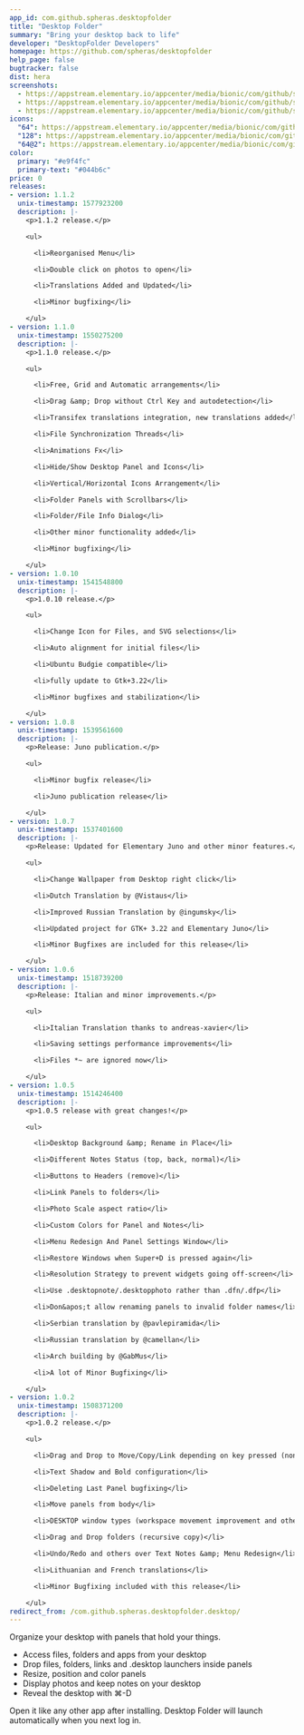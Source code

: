 ```yaml
---
app_id: com.github.spheras.desktopfolder
title: "Desktop Folder"
summary: "Bring your desktop back to life"
developer: "DesktopFolder Developers"
homepage: https://github.com/spheras/desktopfolder
help_page: false
bugtracker: false
dist: hera
screenshots:
  - https://appstream.elementary.io/appcenter/media/bionic/com/github/spheras.desktopfolder/D516AB60E62284B0CC8128490D82AC0E/screenshots/image-1_orig.png
  - https://appstream.elementary.io/appcenter/media/bionic/com/github/spheras.desktopfolder/D516AB60E62284B0CC8128490D82AC0E/screenshots/image-2_orig.png
  - https://appstream.elementary.io/appcenter/media/bionic/com/github/spheras.desktopfolder/D516AB60E62284B0CC8128490D82AC0E/screenshots/image-3_orig.png
icons:
  "64": https://appstream.elementary.io/appcenter/media/bionic/com/github/spheras.desktopfolder/D516AB60E62284B0CC8128490D82AC0E/icons/64x64/com.github.spheras.desktopfolder_com.github.spheras.desktopfolder.png
  "128": https://appstream.elementary.io/appcenter/media/bionic/com/github/spheras.desktopfolder/D516AB60E62284B0CC8128490D82AC0E/icons/128x128/com.github.spheras.desktopfolder_com.github.spheras.desktopfolder.png
  "64@2": https://appstream.elementary.io/appcenter/media/bionic/com/github/spheras.desktopfolder/D516AB60E62284B0CC8128490D82AC0E/icons/64x64@2/com.github.spheras.desktopfolder_com.github.spheras.desktopfolder.png
color:
  primary: "#e9f4fc"
  primary-text: "#044b6c"
price: 0
releases:
- version: 1.1.2
  unix-timestamp: 1577923200
  description: |-
    <p>1.1.2 release.</p>

    <ul>

      <li>Reorganised Menu</li>

      <li>Double click on photos to open</li>

      <li>Translations Added and Updated</li>

      <li>Minor bugfixing</li>

    </ul>
- version: 1.1.0
  unix-timestamp: 1550275200
  description: |-
    <p>1.1.0 release.</p>

    <ul>

      <li>Free, Grid and Automatic arrangements</li>

      <li>Drag &amp; Drop without Ctrl Key and autodetection</li>

      <li>Transifex translations integration, new translations added</li>

      <li>File Synchronization Threads</li>

      <li>Animations Fx</li>

      <li>Hide/Show Desktop Panel and Icons</li>

      <li>Vertical/Horizontal Icons Arrangement</li>

      <li>Folder Panels with Scrollbars</li>

      <li>Folder/File Info Dialog</li>

      <li>Other minor functionality added</li>

      <li>Minor bugfixing</li>

    </ul>
- version: 1.0.10
  unix-timestamp: 1541548800
  description: |-
    <p>1.0.10 release.</p>

    <ul>

      <li>Change Icon for Files, and SVG selections</li>

      <li>Auto alignment for initial files</li>

      <li>Ubuntu Budgie compatible</li>

      <li>fully update to Gtk+3.22</li>

      <li>Minor bugfixes and stabilization</li>

    </ul>
- version: 1.0.8
  unix-timestamp: 1539561600
  description: |-
    <p>Release: Juno publication.</p>

    <ul>

      <li>Minor bugfix release</li>

      <li>Juno publication release</li>

    </ul>
- version: 1.0.7
  unix-timestamp: 1537401600
  description: |-
    <p>Release: Updated for Elementary Juno and other minor features.</p>

    <ul>

      <li>Change Wallpaper from Desktop right click</li>

      <li>Dutch Translation by @Vistaus</li>

      <li>Improved Russian Translation by @ingumsky</li>

      <li>Updated project for GTK+ 3.22 and Elementary Juno</li>

      <li>Minor Bugfixes are included for this release</li>

    </ul>
- version: 1.0.6
  unix-timestamp: 1518739200
  description: |-
    <p>Release: Italian and minor improvements.</p>

    <ul>

      <li>Italian Translation thanks to andreas-xavier</li>

      <li>Saving settings performance improvements</li>

      <li>Files *~ are ignored now</li>

    </ul>
- version: 1.0.5
  unix-timestamp: 1514246400
  description: |-
    <p>1.0.5 release with great changes!</p>

    <ul>

      <li>Desktop Background &amp; Rename in Place</li>

      <li>Different Notes Status (top, back, normal)</li>

      <li>Buttons to Headers (remove)</li>

      <li>Link Panels to folders</li>

      <li>Photo Scale aspect ratio</li>

      <li>Custom Colors for Panel and Notes</li>

      <li>Menu Redesign And Panel Settings Window</li>

      <li>Restore Windows when Super+D is pressed again</li>

      <li>Resolution Strategy to prevent widgets going off-screen</li>

      <li>Use .desktopnote/.desktopphoto rather than .dfn/.dfp</li>

      <li>Don&apos;t allow renaming panels to invalid folder names</li>

      <li>Serbian translation by @pavlepiramida</li>

      <li>Russian translation by @camellan</li>

      <li>Arch building by @GabMus</li>

      <li>A lot of Minor Bugfixing</li>

    </ul>
- version: 1.0.2
  unix-timestamp: 1508371200
  description: |-
    <p>1.0.2 release.</p>

    <ul>

      <li>Drag and Drop to Move/Copy/Link depending on key pressed (none/control/alt|shift)</li>

      <li>Text Shadow and Bold configuration</li>

      <li>Deleting Last Panel bugfixing</li>

      <li>Move panels from body</li>

      <li>DESKTOP window types (workspace movement improvement and others)</li>

      <li>Drag and Drop folders (recursive copy)</li>

      <li>Undo/Redo and others over Text Notes &amp; Menu Redesign</li>

      <li>Lithuanian and French translations</li>

      <li>Minor Bugfixing included with this release</li>

    </ul>
redirect_from: /com.github.spheras.desktopfolder.desktop/
---
```


<p>Organize your desktop with panels that hold your things.</p>
<ul>
  <li>Access files, folders and apps from your desktop</li>
  <li>Drop files, folders, links and .desktop launchers inside panels</li>
  <li>Resize, position and color panels</li>
  <li>Display photos and keep notes on your desktop</li>
  <li>Reveal the desktop with ⌘-D</li>
</ul>
<p>Open it like any other app after installing. Desktop Folder will launch automatically when you next log in.</p>